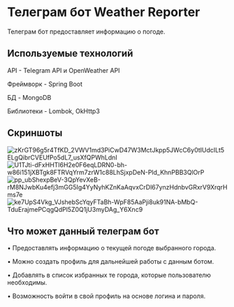 # Телеграм бот Weather Reporter

Телеграм бот предоставляет информацию о погоде.

## Используемые технологий ##
 
API - Telegram API и OpenWeather API
 
Фреймворк - Spring Boot
 
БД - MongoDB

Библиотеки - Lombok, OkHttp3

## Скриншоты ##

![zKrGT96g5r4TfKD_2VWV1md3PiCwD47W3MctJkpp5JWcC6y0tIUdcILt5ELgQibrCVEUfPo5dL7_usXfQPWhLdnI](https://user-images.githubusercontent.com/71220872/197287890-f2cdf3a2-f4f6-41cb-9d75-47449e6f8d93.jpg)
![U1TJti-dFxHHTl6H2e0F6eqLDRN0-bh-w86i151jXBTgk8FTRVqYrm7zrW1c88LhSjxpDeN-Pld_KhnPBB3QlOrP](https://user-images.githubusercontent.com/71220872/197287901-1970e58a-353e-4949-9373-0d92970d8e29.jpg)
![pp_ubShexpBeV-3QpYevXeB-rM8NJwbKu4efj3mGG5Ig4YyNyhKZnKaAqvxCrDl67ynzHdnbvGRxrV9XrqrHms7e](https://user-images.githubusercontent.com/71220872/197287908-e901732c-4546-4985-913d-d7dcdba68354.jpg)
![ke7UpS4Vkg_VJshebScYqyFTaBh-WpF85AaPji8uk91NA-bMbQ-TduErajmePCqgQdPl5Z0Q1jU3myDAg_Y6Xnc9](https://user-images.githubusercontent.com/71220872/197287911-fdcad4d5-8895-4661-84d5-ecf7297ef35d.jpg)


## Что может данный телеграм бот ##

•	Предоставлять информацию о текущей погоде выбранного города.

•	Можно создать профиль для дальнейшей работы с данным ботом.

•	Добавлять в список избранных те города, которые пользователю необходимы.

• Возможность войти в свой профиль на основе логина и пароля.

